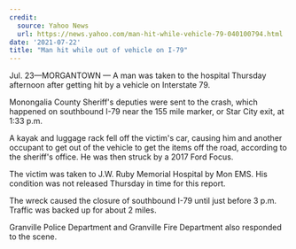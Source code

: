 ```yaml
---
credit:
  source: Yahoo News
  url: https://news.yahoo.com/man-hit-while-vehicle-79-040100794.html
date: '2021-07-22'
title: "Man hit while out of vehicle on I-79"
---
```

Jul. 23—MORGANTOWN — A man was taken to the hospital Thursday afternoon after getting hit by a vehicle on Interstate 79.

Monongalia County Sheriff's deputies were sent to the crash, which happened on southbound I-79 near the 155 mile marker, or Star City exit, at 1:33 p.m.

A kayak and luggage rack fell off the victim's car, causing him and another occupant to get out of the vehicle to get the items off the road, according to the sheriff's office. He was then struck by a 2017 Ford Focus.

The victim was taken to J.W. Ruby Memorial Hospital by Mon EMS. His condition was not released Thursday in time for this report.

The wreck caused the closure of southbound I-79 until just before 3 p.m. Traffic was backed up for about 2 miles.

Granville Police Department and Granville Fire Department also responded to the scene.
